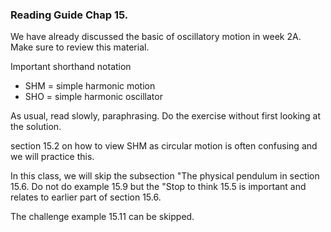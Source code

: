 ### Reading Guide Chap 15. 

We have already discussed the basic of oscillatory motion in week 2A. Make sure to review this material.

Important shorthand notation

* SHM = simple harmonic motion
* SHO = simple harmonic oscillator

As usual, read slowly, paraphrasing. Do the exercise without first looking at the solution. 

section 15.2 on how to view SHM as circular motion is often confusing and we will practice this. 
  
In this class, we will skip the subsection "The physical pendulum in section 15.6. Do not do example 15.9 but the "Stop to think 15.5 is important and relates to earlier part of section 15.6. 

The challenge example 15.11 can be skipped.

<stop-note>
    <span slot="Chap 15 except for the "physical pendulum"></span>
</stop-note>